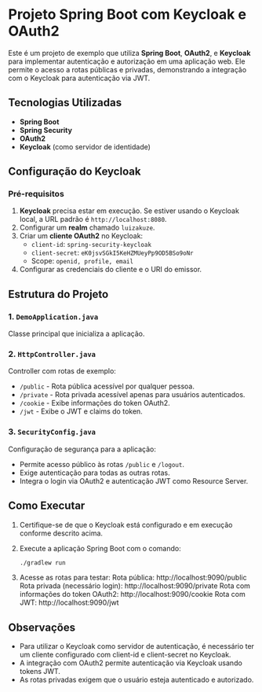 # Projeto Spring Boot com Keycloak e OAuth2

Este é um projeto de exemplo que utiliza **Spring Boot**, **OAuth2**, e **Keycloak** para implementar autenticação e autorização em uma aplicação web. Ele permite o acesso a rotas públicas e privadas, demonstrando a integração com o Keycloak para autenticação via JWT.

## Tecnologias Utilizadas

- **Spring Boot**
- **Spring Security**
- **OAuth2**
- **Keycloak** (como servidor de identidade)

## Configuração do Keycloak

### Pré-requisitos

1. **Keycloak** precisa estar em execução. Se estiver usando o Keycloak local, a URL padrão é `http://localhost:8080`.
2. Configurar um **realm** chamado `luizakuze`.
3. Criar um **cliente OAuth2** no Keycloak:
   - `client-id`: `spring-security-keycloak`
   - `client-secret`: `eK0jsvSGkI5KeHZMUeyPp9OD5BSo9oNr`
   - Scope: `openid, profile, email`
4. Configurar as credenciais do cliente e o URI do emissor.

## Estrutura do Projeto

### 1. `DemoApplication.java`
Classe principal que inicializa a aplicação.

### 2. `HttpController.java`
Controller com rotas de exemplo:
- `/public` - Rota pública acessível por qualquer pessoa.
- `/private` - Rota privada acessível apenas para usuários autenticados.
- `/cookie` - Exibe informações do token OAuth2.
- `/jwt` - Exibe o JWT e claims do token.

### 3. `SecurityConfig.java`
Configuração de segurança para a aplicação:
- Permite acesso público às rotas `/public` e `/logout`.
- Exige autenticação para todas as outras rotas.
- Integra o login via OAuth2 e autenticação JWT como Resource Server.

## Como Executar

1. Certifique-se de que o Keycloak está configurado e em execução conforme descrito acima.
2. Execute a aplicação Spring Boot com o comando:

   ```bash
   ./gradlew run
   ```
3. Acesse as rotas para testar:
Rota pública: http://localhost:9090/public
Rota privada (necessário login): http://localhost:9090/private
Rota com informações do token OAuth2: http://localhost:9090/cookie
Rota com JWT: http://localhost:9090/jwt

## Observações
- Para utilizar o Keycloak como servidor de autenticação, é necessário ter um cliente configurado com client-id e client-secret no Keycloak.
- A integração com OAuth2 permite autenticação via Keycloak usando tokens JWT.
- As rotas privadas exigem que o usuário esteja autenticado e autorizado.